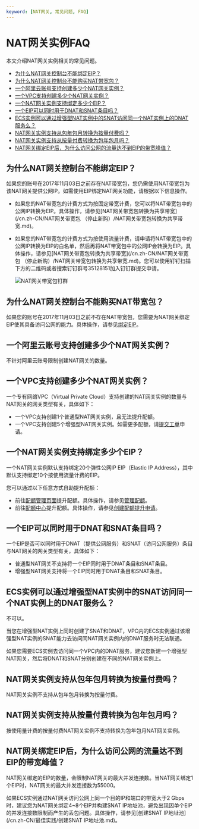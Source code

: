 ```yaml
---
keyword: [NAT网关, 常见问题, FAQ]
---
```


# NAT网关实例FAQ

本文介绍NAT网关实例相关的常见问题。

-   [为什么NAT网关控制台不能绑定EIP？](#section_dxn_v29_z2k)
-   [为什么NAT网关控制台不能购买NAT带宽包？](#section_g17_xi3_lt0)
-   [一个阿里云账号支持创建多少个NAT网关实例？](#section_ch5_lda_osh)
-   [一个VPC支持创建多少个NAT网关实例？](#section_8l9_cwy_02b)
-   [一个NAT网关实例支持绑定多少个EIP？](#section_9hb_4u4_f2e)
-   [一个EIP可以同时用于DNAT和SNAT条目吗？](#section_9qf_el8_09i)
-   [ECS实例可以通过增强型NAT实例中的SNAT访问同一个NAT实例上的DNAT服务么？](#section_wdq_wze_1yj)
-   [NAT网关实例支持从包年包月转换为按量付费吗？](#section_vrx_7la_ch1)
-   [NAT网关实例支持从按量付费转换为包年包月吗？](#section_hm7_2wq_l9y)
-   [NAT网关绑定EIP后，为什么访问公网的流量达不到EIP的带宽峰值？](#section_i0c_yb8_sw1)

## 为什么NAT网关控制台不能绑定EIP？

如果您的账号在2017年11月03日之前存在NAT带宽包，您仍需使用NAT带宽包为该NAT网关提供公网IP。如需使用EIP绑定NAT网关功能，请根据以下信息操作。

-   如果您的NAT带宽包的计费方式为按固定带宽计费，您可以将NAT带宽包中的公网IP转换为EIP。具体操作，请参见[NAT网关带宽包转换为共享带宽](/cn.zh-CN/NAT网关带宽包 （停止新购）/NAT网关带宽包转换为共享带宽.md)。
-   如果您的NAT带宽包的计费方式为按使用流量计费，请申请将NAT带宽包中的公网IP转换为EIP的白名单，然后再将NAT带宽包中的公网IP会转换为EIP。具体操作，请参见[NAT网关带宽包转换为共享带宽](/cn.zh-CN/NAT网关带宽包 （停止新购）/NAT网关带宽包转换为共享带宽.md)。您可以使用钉钉扫描下方的二维码或者搜索钉钉群号35128151加入钉钉群提交申请。

    ![NAT网关带宽包钉群](https://static-aliyun-doc.oss-accelerate.aliyuncs.com/assets/img/zh-CN/4446285261/p293192.png)


## 为什么NAT网关控制台不能购买NAT带宽包？

如果您的账号在2017年11月03日之前不存在NAT带宽包，您需要为NAT网关绑定EIP使其具备访问公网的能力。具体操作，请参见[绑定EIP](/cn.zh-CN/基本功能操作/创建NAT网关实例.md)。

## 一个阿里云账号支持创建多少个NAT网关实例？

不针对阿里云账号限制创建NAT网关的数量。

## 一个VPC支持创建多少个NAT网关实例？

一个专有网络VPC（Virtual Private Cloud）支持创建的NAT网关实例的数量与NAT网关的网关类型有关，具体如下：

-   一个VPC支持创建1个普通型NAT网关实例，且无法提升配额。
-   一个VPC支持创建5个增强型NAT网关实例。如需更多配额，请[提交工单](https://selfservice.console.aliyun.com/ticket/category/natgw/today)申请。

## 一个NAT网关实例支持绑定多少个EIP？

一个NAT网关实例默认支持绑定20个弹性公网IP EIP（Elastic IP Address），其中默认支持绑定10个按使用流量计费的EIP。

您可以通过以下任意方式自助提升配额：

-   前往[配额管理页面](https://vpc.console.aliyun.com/quota)提升配额。具体操作，请参见[管理配额](/cn.zh-CN/通用配置/管理配额.md)。
-   前往[配额中心](https://quotas.console.aliyun.com)提升配额。具体操作，请参见[创建配额提升申请]()。

## 一个EIP可以同时用于DNAT和SNAT条目吗？

一个EIP是否可以同时用于DNAT（提供公网服务）和SNAT（访问公网服务）条目与NAT网关的网关类型有关，具体如下：

-   普通型NAT网关不支持将一个EIP同时用于DNAT条目和SNAT条目。
-   增强型NAT网关支持将一个EIP同时用于DNAT条目和SNAT条目。

## ECS实例可以通过增强型NAT实例中的SNAT访问同一个NAT实例上的DNAT服务么？

不可以。

当您在增强型NAT实例上同时创建了SNAT和DNAT，VPC内的ECS实例通过该增强型NAT实例的SNAT能力去访问同NAT网关实例内的DNAT服务时无法联通。

如果您需要ECS实例去访问同一个VPC内的DNAT服务，建议您新建一个增强型NAT网关，然后将DNAT和SNAT分别创建在不同的NAT网关实例上。

## NAT网关实例支持从包年包月转换为按量付费吗？

NAT网关实例不支持从包年包月转换为按量付费。

## NAT网关实例支持从按量付费转换为包年包月吗？

按使用量计费的按量付费NAT网关实例不支持转换为包年包月NAT网关实例。

## NAT网关绑定EIP后，为什么访问公网的流量达不到EIP的带宽峰值？

NAT网关绑定的EIP的数量，会限制NAT网关的最大并发连接数。当NAT网关绑定1个EIP时，NAT网关的最大并发连接数为55000。

如果ECS实例通过NAT网关访问公网上同一个目的IP和端口的带宽大于2 Gbps时，建议您为NAT网关绑定4~8个EIP并构建SNAT IP地址池，避免出现因单个EIP的并发连接数限制而产生的丢包问题。具体操作，请参见[创建SNAT IP地址池](/cn.zh-CN/最佳实践/创建SNAT IP地址池.md)。

